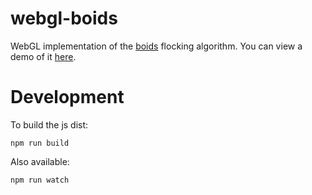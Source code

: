 # webgl-boids
WebGL implementation of the [boids](http://www.red3d.com/cwr/boids/) flocking algorithm. You can view a demo of it [here](https://hnnesv.github.io/boids.html).

# Development
To build the js dist:
```
npm run build
```

Also available:
```
npm run watch
```
